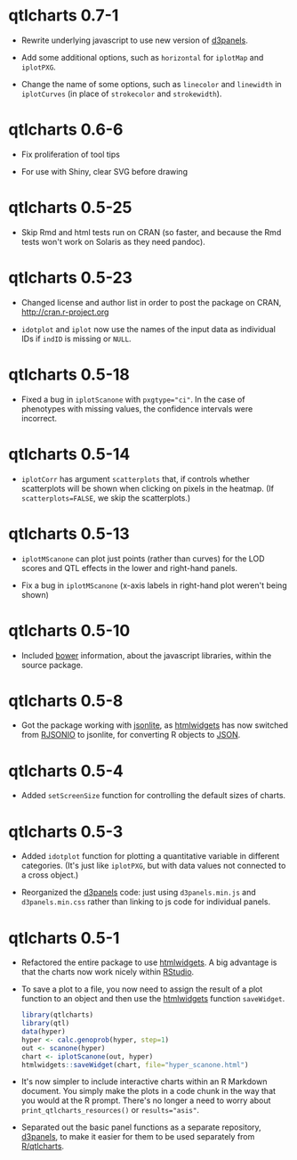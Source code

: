 # qtlcharts 0.7-1

- Rewrite underlying javascript to use new version of
  [d3panels](http://kbroman.org/d3panels).

- Add some additional options, such as `horizontal` for `iplotMap`
  and `iplotPXG`.

- Change the name of some options, such as `linecolor` and `linewidth`
  in `iplotCurves` (in place of `strokecolor` and `strokewidth`).


# qtlcharts 0.6-6

- Fix proliferation of tool tips

- For use with Shiny, clear SVG before drawing


# qtlcharts 0.5-25

- Skip Rmd and html tests run on CRAN (so faster, and because the Rmd
  tests won't work on Solaris as they need pandoc).


# qtlcharts 0.5-23

- Changed license and author list in order to post the package on
  CRAN, http://cran.r-project.org

- `idotplot` and `iplot` now use the names of the input data as
  individual IDs if `indID` is missing or `NULL`.


# qtlcharts 0.5-18

- Fixed a bug in `iplotScanone` with `pxgtype="ci"`. In the case of
  phenotypes with missing values, the confidence intervals were
  incorrect.


# qtlcharts 0.5-14

- `iplotCorr` has argument `scatterplots` that, if controls whether
  scatterplots will be shown when clicking on pixels in the heatmap.
  (If `scatterplots=FALSE`, we skip the scatterplots.)


# qtlcharts 0.5-13

- `iplotMScanone` can plot just points (rather than curves) for the
  LOD scores and QTL effects in the lower and right-hand panels.

- Fix a bug in `iplotMScanone` (x-axis labels in right-hand plot
  weren't being shown)


# qtlcharts 0.5-10

- Included [bower](http://bower.io) information, about the javascript
  libraries, within the source package.


# qtlcharts 0.5-8

- Got the package working with
  [jsonlite](https://github.com/jeroenooms/jsonlite), as
  [htmlwidgets](http://www.htmlwidgets.org) has now switched from
  [RJSONIO](http://www.omegahat.net/RJSONIO/) to jsonlite, for
  converting R objects to [JSON](http://www.json.org/).


# qtlcharts 0.5-4

- Added `setScreenSize` function for controlling the default sizes of
  charts.


# qtlcharts 0.5-3

- Added `idotplot` function for plotting a quantitative variable in
  different categories.  (It's just like `iplotPXG`, but with data
  values not connected to a cross object.)

- Reorganized the [d3panels](http://kbroman.org/d3panels) code: just
  using `d3panels.min.js` and `d3panels.min.css` rather than linking
  to js code for individual panels.


# qtlcharts 0.5-1

- Refactored the entire package to use
  [htmlwidgets](http://www.htmlwidgets.org).
  A big advantage is that the charts now work nicely within
  [RStudio](http://www.rstudio.com/products/RStudio/).

- To save a plot to a file, you now need to assign the result of a plot
  function to an object and then use the
  [htmlwidgets](http://www.htmlwidgets.org) function `saveWidget`.

  ```r
  library(qtlcharts)
  library(qtl)
  data(hyper)
  hyper <- calc.genoprob(hyper, step=1)
  out <- scanone(hyper)
  chart <- iplotScanone(out, hyper)
  htmlwidgets::saveWidget(chart, file="hyper_scanone.html")
  ```

- It's now simpler to include interactive charts within an R Markdown
  document. You simply make the plots in a code chunk in the way that
  you would at the R prompt. There's no longer a need to worry about
  `print_qtlcharts_resources()` or `results="asis"`.

- Separated out the basic panel functions as a separate repository,
  [d3panels](http://kbroman.org/d3panels), to make it easier for them
  to be used separately from
  [R/qtlcharts](http://kbroman.org/qtlcharts).
